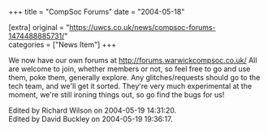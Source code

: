+++
title = "CompSoc Forums"
date = "2004-05-18"

[extra]
original = "https://uwcs.co.uk/news/compsoc-forums-1474488885731/"    
categories = ["News Item"]
+++

We now have our own forums at http://forums.warwickcompsoc.co.uk/ All are welcome to join, whether members or not, so feel free to go and use them, poke them, generally explore. Any glitches/requests should go to the tech team, and we'll get it sorted. They're very much experimental at the moment, we're still ironing things out, so go find the bugs for us\!

Edited by Richard Wilson on 2004-05-19 14:31:20.  
Edited by David Buckley on 2004-05-19 19:36:17.

